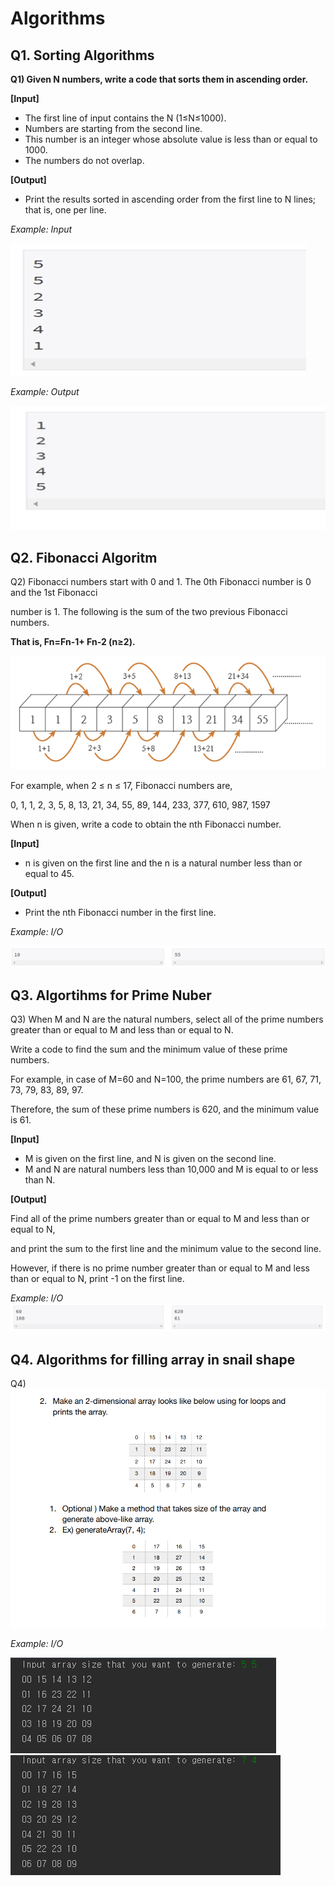 Algorithms
==========

Q1. Sorting Algorithms
----------------------

**Q1)  Given N numbers, write a code that sorts them in ascending order.**

**[Input]**

- The first line of input contains the N (1≤N≤1000). 
- Numbers are starting from the second line. 
- This number is an integer whose absolute value is less than or equal to 1000. 
- The numbers do not overlap.

**[Output]**

- Print the results sorted in ascending order from the first line to N lines; that is, one per line.

*Example: Input*                                          

![](Q1_Input.png)


*Example: Output*

![](Q1_Output.png)

Q2. Fibonacci Algoritm
----------------------

Q2) Fibonacci numbers start with 0 and 1. The 0th Fibonacci number is 0 and the 1st Fibonacci 
    
   number is 1. The following is the sum of the two previous Fibonacci numbers. 
    
   **That is, Fn=Fn-1+ Fn-2 (n≥2).**
    
   ![](Fibonacci.png)

   For example, when 2 ≤ n ≤ 17, Fibonacci numbers are,

   0, 1, 1, 2, 3, 5, 8, 13, 21, 34, 55, 89, 144, 233, 377, 610, 987, 1597

   When n is given, write a code to obtain the nth Fibonacci number.

  **[Input]**
  - n is given on the first line and the n is a natural number less than or equal to 45. 

  **[Output]** 
  - Print the nth Fibonacci number in the first line.
  
  *Example: I/O*
  
  ![](Q2.png)
  
Q3. Algortihms for Prime Nuber 
------------------------------

Q3) When M and N are the natural numbers, select all of the prime numbers greater than or equal to M and less than or equal to N.
    
   Write a code to find the sum and the minimum value of these prime numbers. 

   For example, in case of M=60 and N=100, the prime numbers are 61, 67, 71, 73, 79, 83, 89, 97.
   
   Therefore, the sum of these prime numbers is 620, and the minimum value is 61. 

**[Input]**

- M is given on the first line, and N is given on the second line.
- M and N are natural numbers less than 10,000 and M is equal to or less than N.

**[Output]**
 
 Find all of the prime numbers greater than or equal to M and less than or equal to N, 
 
 and print the sum to the first line and the minimum value to the second line.
 
 However, if there is no prime number greater than or equal to M and less than or equal to N, print -1 on the first line.

*Example: I/O*
![](Q3.png)

Q4. Algorithms for filling array in snail shape
-----------------------------------------------

Q4) ![](Q4.PNG)

*Example: I/O*

![](Q4_Output_1.png)
![](Q4_Output_2.png)
